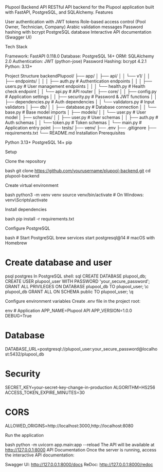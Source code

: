 Plupool Backend API
RESTful API backend for the Plupool application built with FastAPI, PostgreSQL, and SQLAlchemy.
Features

User authentication with JWT tokens
Role-based access control (Pool Owner, Technician, Company)
Arabic validation messages
Password hashing with bcrypt
PostgreSQL database
Interactive API documentation (Swagger UI)

Tech Stack

Framework: FastAPI 0.118.0
Database: PostgreSQL 14+
ORM: SQLAlchemy 2.0
Authentication: JWT (python-jose)
Password Hashing: bcrypt 4.2.1
Python: 3.13+

Project Structure
backendPlupool/
├── app/
│   ├── api/
│   │   └── v1/
│   │       ├── endpoints/
│   │       │   ├── auth.py          # Authentication endpoints
│   │       │   ├── users.py         # User management endpoints
│   │       │   └── health.py        # Health check endpoint
│   │       └── api.py               # API router
│   ├── core/
│   │   ├── config.py                # Application settings
│   │   ├── security.py              # Password & JWT functions
│   │   ├── dependencies.py          # Auth dependencies
│   │   └── validators.py            # Input validators
│   ├── db/
│   │   ├── database.py              # Database connection
│   │   └── base.py                  # Base model imports
│   ├── models/
│   │   └── user.py                  # User model
│   ├── schemas/
│   │   ├── user.py                  # User schemas
│   │   ├── auth.py                  # Auth schemas
│   │   └── token.py                 # Token schemas
│   └── main.py                      # Application entry point
├── tests/
├── venv/
├── .env
├── .gitignore
├── requirements.txt
└── README.md
Installation
Prerequisites

Python 3.13+
PostgreSQL 14+
pip

Setup

Clone the repository

bash   git clone https://github.com/yourusername/plupool-backend.git
   cd plupool-backend

Create virtual environment

bash   python3 -m venv venv
   source venv/bin/activate  # On Windows: venv\Scripts\activate

Install dependencies

bash   pip install -r requirements.txt

Configure PostgreSQL

bash   # Start PostgreSQL
   brew services start postgresql@14  # macOS with Homebrew
   
   # Create database and user
   psql postgres
In PostgreSQL shell:
sql   CREATE DATABASE plupool_db;
   CREATE USER plupool_user WITH PASSWORD 'your_secure_password';
   GRANT ALL PRIVILEGES ON DATABASE plupool_db TO plupool_user;
   \c plupool_db
   GRANT ALL ON SCHEMA public TO plupool_user;
   \q

Configure environment variables
Create .env file in the project root:

env   # Application
   APP_NAME=Plupool API
   APP_VERSION=1.0.0
   DEBUG=True
   
   # Database
   DATABASE_URL=postgresql://plupool_user:your_secure_password@localhost:5432/plupool_db
   
   # Security
   SECRET_KEY=your-secret-key-change-in-production
   ALGORITHM=HS256
   ACCESS_TOKEN_EXPIRE_MINUTES=30
   
   # CORS
   ALLOWED_ORIGINS=http://localhost:3000,http://localhost:8080

Run the application

bash   python -m uvicorn app.main:app --reload
The API will be available at http://127.0.0.1:8000
API Documentation
Once the server is running, access the interactive API documentation:

Swagger UI: http://127.0.0.1:8000/docs
ReDoc: http://127.0.0.1:8000/redoc
